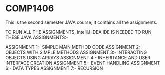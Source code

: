 # COMP1406

This is the second semester JAVA course, It contains all the assignments.

TO RUN ALL THE ASSIGNMENTS, IntelliJ IDEA IDE IS NEEDED TO RUN THESE
JAVA ASSIGNMENTS:-

ASSIGNMENT 1:-  SIMPLE MAIN METHOD CODE
ASSIGNMENT 2:-  OBJECTS WITH SIMPLE METHODS
ASSIGNMENT 3:-  INTERACTING OBJECTS USING ARRAYS
ASSIGNMENT 4:-  INHERITANCE AND USER INTERFACE CREATION
ASSIGNMENT 5:-  EVENT HANDLING
ASSIGNMENT 6:-  DATA TYPES
ASSIGNMENT 7:-  RECURSION


